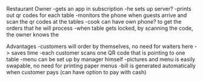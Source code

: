 Restaurant Owner
-gets an app in subscription
-he sets up server?
-prints out qr codes for each table
-monitors the phone when guests arrive and scan the qr codes at the tables
-cook can have own phone? to get the orders that he will process
-when table gets locked, by scanning the code, the owner knows the 

Advantages
-customers will order by themselves, no need for waiters here -> saves time
-each customer scans one QR code that is pointing to one table
-menu can be set up by manager himself
-pictures and menu is easily swapable, no need for printing paper menus
-bill is generated automatically when customer pays (can have option to pay with cash)